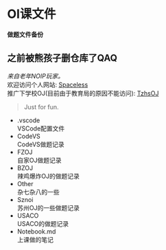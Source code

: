 # OI课文件
**做题文件备份** 
## 之前被熊孩子删仓库了QAQ
*来自老年NOIP玩家。*  
欢迎访问个人网站: [Spaceless](http://Spaceless.me)  
推广下学校OJ(目前由于教育局的原因不能访问): [TzhsOJ](https://www.tzhsoj.com)  

> Just for fun.  
  
+ .vscode  
VSCode配置文件  
+ CodeVS  
CodeVS做题记录  
+ FZOJ  
自家OJ做题记录  
+ BZOJ  
辣鸡爆炸OJ的做题记录  
+ Other  
杂七杂八的一些  
+ Sznoi  
苏州OJ的一些做题记录  
+ USACO  
USACO的做题记录  
+ Notebook.md  
上课做的笔记
